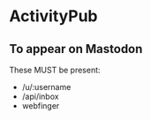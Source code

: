 # ActivityPub

## To appear on Mastodon

These MUST be present:

* /u/:username
* /api/inbox
* webfinger